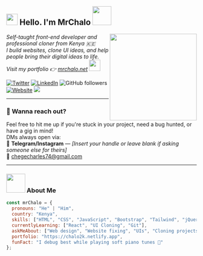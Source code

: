 <h2>
  <img src="https://emojis.slackmojis.com/emojis/images/1531849430/4246/blob-sunglasses.gif" width="30"/>
  Hello. I'm MrChalo 
  <img src="https://media.giphy.com/media/12oufCB0MyZ1Go/giphy.gif" width="50">
</h2>

<img align='right' src="https://media.giphy.com/media/M9gbBd9nbDrOTu1Mqx/giphy.gif" width="230">

<p>
  <em>Self-taught front-end developer and professional cloner from Kenya 🇰🇪 <br>
  I build websites, clone UI ideas, and help people bring their digital ideas to life.<br>
  Visit my portfolio 👉 
  <a href="https://chalo2k.netlify.app/">mrchalo.net</a>
  <img src="https://media.giphy.com/media/WUlplcMpOCEmTGBtBW/giphy.gif" width="30">
  </em>
</p>

[![Twitter](https://img.shields.io/badge/Twitter-%40misterchalo-1DA1F2?style=flat-square&logo=twitter&logoColor=white)](https://twitter.com/yourhandle)
[![LinkedIn](https://img.shields.io/badge/-MrChalo-blue?style=flat-square&logo=Linkedin&logoColor=white&link=https://www.linkedin.com/)](https://www.linkedin.com/)
![GitHub followers](https://img.shields.io/github/followers/mrchalo?label=Follow&style=social)
[![Website](https://img.shields.io/badge/Website-visit-46a2f1.svg?&style=flat-square&logo=Google-Chrome&logoColor=white)](https://chalo2k.netlify.app/)
![](https://visitor-badge.glitch.me/badge?page_id=mrchalo.dev)

---

### 👋 Wanna reach out?

Feel free to hit me up if you're stuck in your project, need a bug hunted, or have a gig in mind!  
DMs always open via:  
📱 **Telegram/Instagram** — *[Insert your handle or leave blank if asking someone else for theirs]*  
📧 chegecharles74@gmail.com

---

### <img src="https://media.giphy.com/media/VgCDAzcKvsR6OM0uWg/giphy.gif" width="50"> About Me

```javascript
const mrChalo = {
  pronouns: "He" | "Him",
  country: "Kenya",
  skills: ["HTML", "CSS", "JavaScript", "Bootstrap", "Tailwind", "jQuery"],
  currentlyLearning: ["React", "UI Cloning", "Git"],
  askMeAbout: ["Web design", "Website fixing", "UIs", "Cloning projects"],
  portfolio: "https://chalo2k.netlify.app",
  funFact: "I debug best while playing soft piano tunes 🎹"
};

